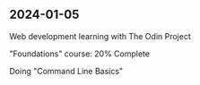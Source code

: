 ## 2024-01-05

Web development learning with The Odin Project

"Foundations" course: 20% Complete

Doing "Command Line Basics"
